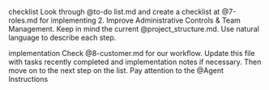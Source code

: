 checklist
Look through @to-do list.md and create a checklist at @7-roles.md for implementing 2. Improve Administrative Controls & Team Management. Keep in mind the current @project_structure.md. Use natural language to describe each step.

implementation
Check @8-customer.md for our workflow. Update this file with tasks recently completed and implementation notes if necessary. Then move on to the next step on the list. Pay attention to the @Agent Instructions 